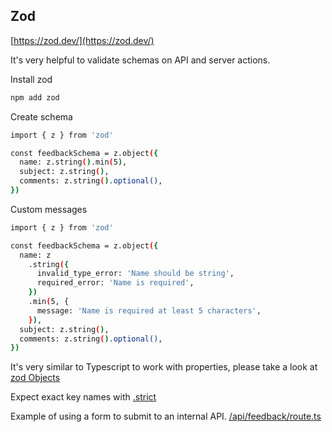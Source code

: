 ## Zod

[https://zod.dev/](https://zod.dev/)

It's very helpful to validate schemas on API and server actions.

Install zod

```bash
npm add zod
```

Create schema

```bash
import { z } from 'zod'

const feedbackSchema = z.object({
  name: z.string().min(5),
  subject: z.string(),
  comments: z.string().optional(),
})
```

Custom messages

```bash
import { z } from 'zod'

const feedbackSchema = z.object({
  name: z
    .string({
      invalid_type_error: 'Name should be string',
      required_error: 'Name is required',
    })
    .min(5, {
      message: 'Name is required at least 5 characters',
    }),
  subject: z.string(),
  comments: z.string().optional(),
})
```

It's very similar to Typescript to work with properties, please take a look at [zod Objects](https://zod.dev/?id=objects)

Expect exact key names with [.strict](https://zod.dev/?id=strict)

Example of using a form to submit to an internal API.
[/api/feedback/route.ts](./src/app/api/feedback/route.ts)
